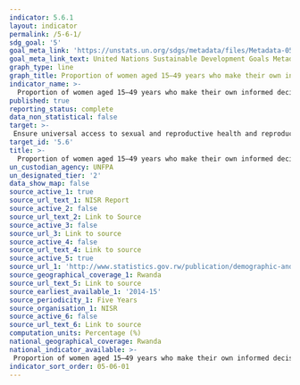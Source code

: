 ```yaml
---
indicator: 5.6.1
layout: indicator
permalink: /5-6-1/
sdg_goal: '5'
goal_meta_link: 'https://unstats.un.org/sdgs/metadata/files/Metadata-05-06-01.pdf'
goal_meta_link_text: United Nations Sustainable Development Goals Metadata (pdf 894kB)
graph_type: line
graph_title: Proportion of women aged 15–49 years who make their own informed decisions regarding sexual relations, contraceptive use and reproductive health care
indicator_name: >-
  Proportion of women aged 15–49 years who make their own informed decisions regarding sexual relations, contraceptive use and reproductive health care
published: true
reporting_status: complete
data_non_statistical: false
target: >-
 Ensure universal access to sexual and reproductive health and reproductive rights as agreed in accordance with the Programme of Action of the International Conference on Population and Development and the Beijing Platform for Action and the outcome documents of their review conferences
target_id: '5.6'
title: >-
  Proportion of women aged 15–49 years who make their own informed decisions regarding sexual relations, contraceptive use and reproductive health care
un_custodian_agency: UNFPA
un_designated_tier: '2'
data_show_map: false
source_active_1: true
source_url_text_1: NISR Report
source_active_2: false
source_url_text_2: Link to Source
source_active_3: false
source_url_3: Link to source
source_active_4: false
source_url_text_4: Link to source
source_active_5: true
source_url_1: 'http://www.statistics.gov.rw/publication/demographic-and-health-survey-20142015-final-report'
source_geographical_coverage_1: Rwanda
source_url_text_5: Link to source
source_earliest_available_1: '2014-15'
source_periodicity_1: Five Years
source_organisation_1: NISR
source_active_6: false
source_url_text_6: Link to source
computation_units: Percentage (%)
national_geographical_coverage: Rwanda
national_indicator_available: >-
 Proportion of women aged 15–49 years who make their own informed decisions regarding sexual relations, contraceptive use and reproductive health care
indicator_sort_order: 05-06-01
---
```

